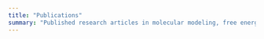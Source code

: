 ```yaml
---
title: "Publications"
summary: "Published research articles in molecular modeling, free energy calculations, and biomolecule-nanomaterial interactions."
---
```

